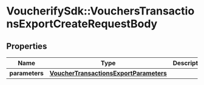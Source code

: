 # VoucherifySdk::VouchersTransactionsExportCreateRequestBody

## Properties

| Name | Type | Description | Notes |
| ---- | ---- | ----------- | ----- |
| **parameters** | [**VoucherTransactionsExportParameters**](VoucherTransactionsExportParameters.md) |  | [optional] |


